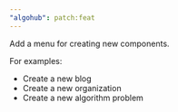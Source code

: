 ```yaml
---
"algohub": patch:feat
---
```


Add a menu for creating new components.

For examples:

- Create a new blog
- Create a new organization
- Create a new algorithm problem
